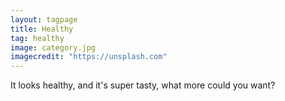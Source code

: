 ```yaml
---
layout: tagpage
title: Healthy
tag: healthy
image: category.jpg
imagecredit: "https://unsplash.com"
---
```

It looks healthy, and it's super tasty, what more could you want?